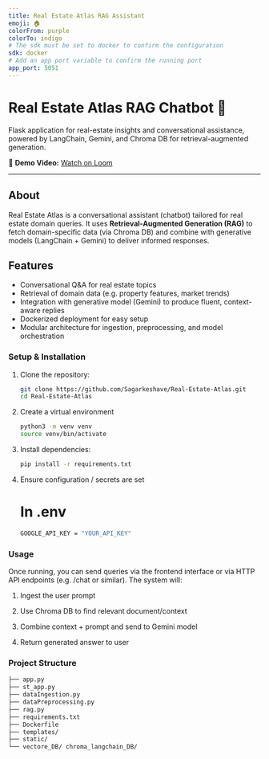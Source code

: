 ```yaml
---
title: Real Estate Atlas RAG Assistant
emoji: 🏠
colorFrom: purple
colorTo: indigo
# The sdk must be set to docker to confirm the configuration
sdk: docker
# Add an app port variable to confirm the running port
app_port: 5051
---
```



# Real Estate Atlas RAG Chatbot 🏡

Flask application for real-estate insights and conversational assistance, powered by LangChain, Gemini, and Chroma DB for retrieval-augmented generation.


🎥 **Demo Video:** [Watch on Loom](https://www.loom.com/share/309a8edf39324713ae1080e744f868ed)


---

## About

Real Estate Atlas is a conversational assistant (chatbot) tailored for real estate domain queries. It uses **Retrieval-Augmented Generation (RAG)** to fetch domain-specific data (via Chroma DB) and combine with generative models (LangChain + Gemini) to deliver informed responses.

## Features

- Conversational Q&A for real estate topics  
- Retrieval of domain data (e.g. property features, market trends)  
- Integration with generative model (Gemini) to produce fluent, context-aware replies  
- Dockerized deployment for easy setup  
- Modular architecture for ingestion, preprocessing, and model orchestration  


### Setup & Installation

1. Clone the repository:

   ```bash
   git clone https://github.com/Sagarkeshave/Real-Estate-Atlas.git
   cd Real-Estate-Atlas
   ```
2. Create a virtual environment
    
    ```bash
    python3 -m venv venv
    source venv/bin/activate
    ```
3. Install dependencies:
    ```bash
    pip install -r requirements.txt
    ```
4. Ensure configuration / secrets are set
    #  In .env 
    ```bash
    GOOGLE_API_KEY = "YOUR_API_KEY"
    ```

### Usage

Once running, you can send queries via the frontend interface or via HTTP API endpoints (e.g. /chat or similar). The system will:

1. Ingest the user prompt

2. Use Chroma DB to find relevant document/context

3. Combine context + prompt and send to Gemini model

4. Return generated answer to user

### Project Structure
```bash
├── app.py
├── st_app.py
├── dataIngestion.py
├── dataPreprocessing.py
├── rag.py
├── requirements.txt
├── Dockerfile
├── templates/
├── static/
└── vectore_DB/ chroma_langchain_DB/
```

